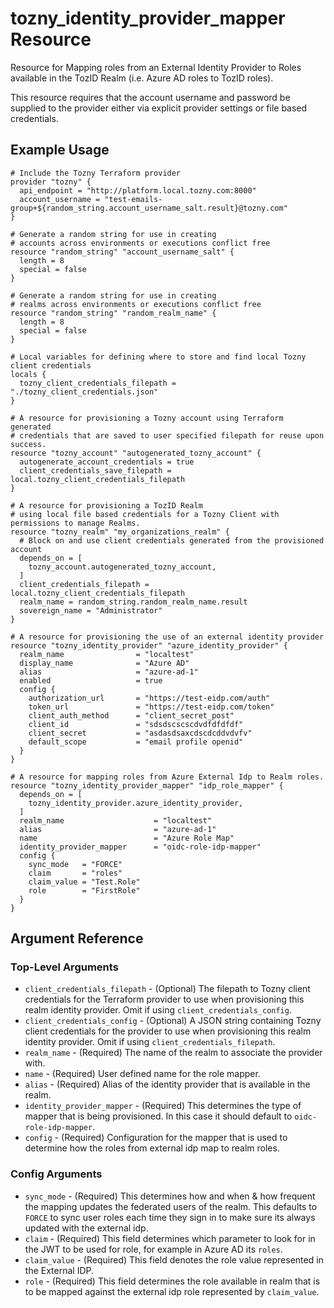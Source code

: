 # tozny_identity_provider_mapper Resource

Resource for Mapping roles from an External Identity Provider to Roles available in the TozID Realm (i.e. Azure AD roles to TozID roles).

This resource requires that the account username and password be supplied to the provider either via explicit provider settings or file based credentials.

## Example Usage

```hcl
# Include the Tozny Terraform provider
provider "tozny" {
  api_endpoint = "http://platform.local.tozny.com:8000"
  account_username = "test-emails-group+${random_string.account_username_salt.result}@tozny.com"
}

# Generate a random string for use in creating
# accounts across environments or executions conflict free
resource "random_string" "account_username_salt" {
  length = 8
  special = false
}

# Generate a random string for use in creating
# realms across environments or executions conflict free
resource "random_string" "random_realm_name" {
  length = 8
  special = false
}

# Local variables for defining where to store and find local Tozny client credentials
locals {
  tozny_client_credentials_filepath = "./tozny_client_credentials.json"
}

# A resource for provisioning a Tozny account using Terraform generated
# credentials that are saved to user specified filepath for reuse upon success.
resource "tozny_account" "autogenerated_tozny_account" {
  autogenerate_account_credentials = true
  client_credentials_save_filepath = local.tozny_client_credentials_filepath
}

# A resource for provisioning a TozID Realm
# using local file based credentials for a Tozny Client with permissions to manage Realms.
resource "tozny_realm" "my_organizations_realm" {
  # Block on and use client credentials generated from the provisioned account
  depends_on = [
    tozny_account.autogenerated_tozny_account,
  ]
  client_credentials_filepath = local.tozny_client_credentials_filepath
  realm_name = random_string.random_realm_name.result
  sovereign_name = "Administrator"
}

# A resource for provisioning the use of an external identity provider
resource "tozny_identity_provider" "azure_identity_provider" {
  realm_name                = "localtest"
  display_name              = "Azure AD"
  alias                     = "azure-ad-1"
  enabled                   = true
  config {
    authorization_url       = "https://test-eidp.com/auth"
    token_url               = "https://test-eidp.com/token"
    client_auth_method      = "client_secret_post"
    client_id               = "sdsdscscscdvdfdfdfdf"
    client_secret           = "asdasdsaxcdscdcddvdvfv"
    default_scope           = "email profile openid"
  }
}

# A resource for mapping roles from Azure External Idp to Realm roles. 
resource "tozny_identity_provider_mapper" "idp_role_mapper" {
  depends_on = [
    tozny_identity_provider.azure_identity_provider,
  ]
  realm_name                    = "localtest"
  alias                         = "azure-ad-1"  
  name                          = "Azure Role Map"
  identity_provider_mapper      = "oidc-role-idp-mapper"
  config {
    sync_mode   = "FORCE"
    claim       = "roles"
    claim_value = "Test.Role"
    role        = "FirstRole"
  }
}
```

## Argument Reference

### Top-Level Arguments

- `client_credentials_filepath` - (Optional) The filepath to Tozny client credentials for the Terraform provider to use when provisioning this realm identity provider. Omit if using `client_credentials_config`.
- `client_credentials_config` - (Optional) A JSON string containing Tozny client credentials for the provider to use when provisioning this realm identity provider. Omit if using `client_credentials_filepath`.
- `realm_name` - (Required) The name of the realm to associate the provider with.
- `name` - (Required) User defined name for the role mapper.
- `alias` - (Required) Alias of the identity provider that is available in the realm.
- `identity_provider_mapper` - (Required) This determines the type of mapper that is being provisioned. In this case it should default to `oidc-role-idp-mapper`.
- `config` - (Required) Configuration for the mapper that is used to determine how the roles from external idp map to realm roles.

### Config Arguments

- `sync_mode` - (Required) This determines how and when & how frequent the mapping updates the federated users of the realm. This defaults to `FORCE` to sync user roles each time they sign in to make sure its always updated with the external idp.
- `claim` - (Required) This field determines which parameter to look for in the JWT to be used for role, for example in Azure AD its `roles`.
- `claim_value` - (Required) This field denotes the role value represented in the External IDP.
- `role` - (Required) This field determines the role available in realm that is to be mapped against the external idp role represented by `claim_value`.